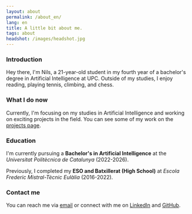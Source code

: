 ```yaml
---
layout: about
permalink: /about_en/
lang: en
title: A little bit about me.
tags: about
headshot: /images/headshot.jpg
---
```


### Introduction

Hey there, I'm Nils, a 21-year-old student in my fourth year of a bachelor's degree in Artificial Intelligence at UPC. Outside of my studies, I enjoy reading, playing tennis, climbing, and chess.

### What I do now

Currently, I'm focusing on my studies in Artificial Intelligence and working on exciting projects in the field. You can see some of my work on the [projects page](/projects_en/).

### Education

I'm currently pursuing a **Bachelor's in Artificial Intelligence** at the *Universitat Politècnica de Catalunya* (2022-2026).

Previously, I completed my **ESO and Batxillerat (High School)** at *Escola Frederic Mistral-Tècnic Eulàlia* (2016-2022).

### Contact me

You can reach me via [email](mailto:nilsdula@gmail.com) or connect with me on [LinkedIn](https://www.linkedin.com/in/nils-duran2004) and [GitHub](https://github.com/nilsduran).

